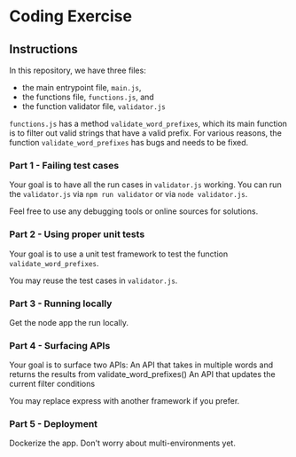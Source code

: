 # Coding Exercise

## Instructions
In this repository, we have three files:
* the main entrypoint file, `main.js`,
* the functions file, `functions.js`, and
* the function validator file, `validator.js`

`functions.js` has a method `validate_word_prefixes`, which its main function is to filter out valid strings that have 
a valid prefix. For various reasons, the function `validate_word_prefixes` has bugs and needs to be fixed.

### Part 1 - Failing test cases
Your goal is to have all the run cases in `validator.js` working. You can run the `validator.js` via 
`npm run validator` or via `node validator.js`.

Feel free to use any debugging tools or online sources for solutions.

### Part 2 - Using proper unit tests
Your goal is to use a unit test framework to test the function `validate_word_prefixes`. 

You may reuse the test cases in `validator.js`.

### Part 3 - Running locally
Get the node app the run locally. 

### Part 4 - Surfacing APIs
Your goal is to surface two APIs:
An API that takes in multiple words and returns the results from validate_word_prefixes()
An API that updates the current filter conditions

You may replace express with another framework if you prefer.

### Part 5 - Deployment 
Dockerize the app. Don't worry about multi-environments yet.
